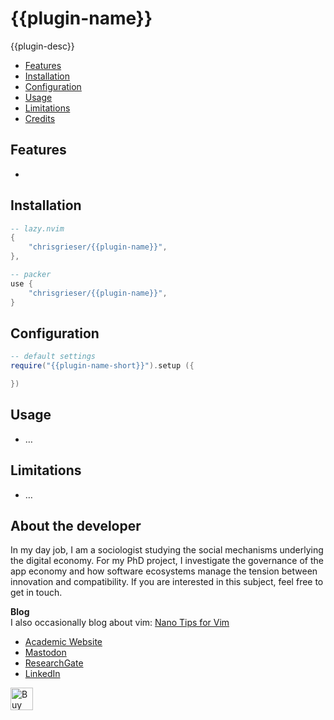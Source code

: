 <!-- LTeX: enabled=false -->
# {{plugin-name}}
<!-- LTeX: enabled=true -->
<!-- TODO uncomment shields when available in dotfyle.com 
<a href="https://dotfyle.com/plugins/chrisgrieser/{{plugin-name}}">
<img alt="badge" src="https://dotfyle.com/plugins/chrisgrieser/{{plugin-name}}/shield"/></a>
-->

{{plugin-desc}}

<!-- toc -->

- [Features](#features)
- [Installation](#installation)
- [Configuration](#configuration)
- [Usage](#usage)
- [Limitations](#limitations)
- [Credits](#credits)

<!-- tocstop -->

## Features
-

## Installation

```lua
-- lazy.nvim
{
	"chrisgrieser/{{plugin-name}}",
},

-- packer
use {
	"chrisgrieser/{{plugin-name}}",
}
```

## Configuration

```lua
-- default settings
require("{{plugin-name-short}}").setup ({

})
```

## Usage
- …

## Limitations
- …

## About the developer
<!-- vale Google.FirstPerson = NO -->
In my day job, I am a sociologist studying the social mechanisms underlying the
digital economy. For my PhD project, I investigate the governance of the app
economy and how software ecosystems manage the tension between innovation and
compatibility. If you are interested in this subject, feel free to get in touch.

__Blog__  
I also occasionally blog about vim: [Nano Tips for Vim](https://nanotipsforvim.prose.sh)

- [Academic Website](https://chris-grieser.de/)
- [Mastodon](https://pkm.social/@pseudometa)
- [ResearchGate](https://www.researchgate.net/profile/Christopher-Grieser)
- [LinkedIn](https://www.linkedin.com/in/christopher-grieser-ba693b17a/)

<a href='https://ko-fi.com/Y8Y86SQ91' target='_blank'><img
	height='36'
	style='border:0px;height:36px;'
	src='https://cdn.ko-fi.com/cdn/kofi1.png?v=3'
	border='0'
	alt='Buy Me a Coffee at ko-fi.com'
/></a>
